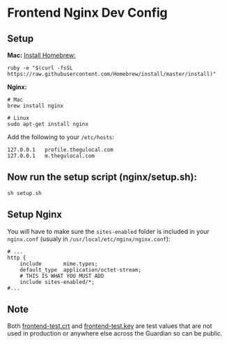 # Frontend Nginx Dev Config

## Setup

__Mac:__ [Install Homebrew:](http://brew.sh/#install)

    ruby -e "$(curl -fsSL https://raw.githubusercontent.com/Homebrew/install/master/install)"

__Nginx:__

    # Mac
    brew install nginx
    
    # Linux
    sudo apt-get install nginx

Add the following to your ```/etc/hosts```:

    127.0.0.1   profile.thegulocal.com
    127.0.0.1   m.thegulocal.com


## Now run the setup script (nginx/setup.sh):

    sh setup.sh

## Setup Nginx

You will have to make sure the ```sites-enabled``` folder is included in your ```nginx.conf``` (usualy in ```/usr/local/etc/nginx/nginx.conf```):

    # ...
    http {
        include       mime.types;
        default_type  application/octet-stream;
        # THIS IS WHAT YOU MUST ADD
        include sites-enabled/*;
    #...

## Note

Both [frontend-test.crt](frontend-test.crt) and [frontend-test.key](frontend-test.key) are test values that are not used in production or anywhere else across the Guardian so can be public.
